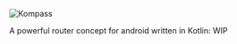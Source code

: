 ![Kompass](https://github.com/sellmair/kompass/blob/develop/assets/Kompass_724.png?raw=true)

A powerful router concept for android written in Kotlin: WIP
